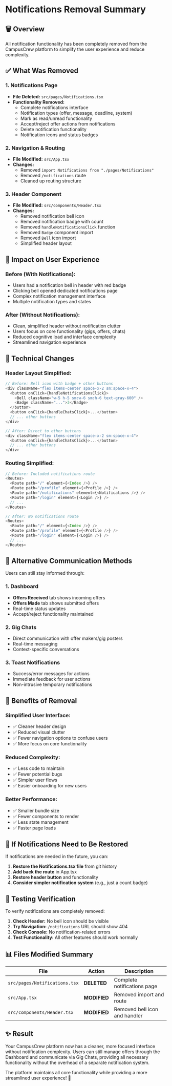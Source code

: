 # Notifications Removal Summary

## 🗑️ **Overview**
All notification functionality has been completely removed from the CampusCrew platform to simplify the user experience and reduce complexity.

## ✅ **What Was Removed**

### **1. Notifications Page**
- **File Deleted:** `src/pages/Notifications.tsx`
- **Functionality Removed:**
  - Complete notifications interface
  - Notification types (offer, message, deadline, system)
  - Mark as read/unread functionality
  - Accept/reject offer actions from notifications
  - Delete notification functionality
  - Notification icons and status badges

### **2. Navigation & Routing**
- **File Modified:** `src/App.tsx`
- **Changes:**
  - Removed `import Notifications from "./pages/Notifications"`
  - Removed `/notifications` route
  - Cleaned up routing structure

### **3. Header Component**
- **File Modified:** `src/components/Header.tsx`
- **Changes:**
  - Removed notification bell icon
  - Removed notification badge with count
  - Removed `handleNotificationsClick` function
  - Removed `Badge` component import
  - Removed `Bell` icon import
  - Simplified header layout

## 🎯 **Impact on User Experience**

### **Before (With Notifications):**
- Users had a notification bell in header with red badge
- Clicking bell opened dedicated notifications page
- Complex notification management interface
- Multiple notification types and states

### **After (Without Notifications):**
- Clean, simplified header without notification clutter
- Users focus on core functionality (gigs, offers, chats)
- Reduced cognitive load and interface complexity
- Streamlined navigation experience

## 🔧 **Technical Changes**

### **Header Layout Simplified:**
```typescript
// Before: Bell icon with badge + other buttons
<div className="flex items-center space-x-2 sm:space-x-4">
  <button onClick={handleNotificationsClick}>
    <Bell className="w-5 h-5 sm:w-6 sm:h-6 text-gray-600" />
    <Badge className="...">3</Badge>
  </button>
  <button onClick={handleChatsClick}>...</button>
  // ... other buttons
</div>

// After: Direct to other buttons
<div className="flex items-center space-x-2 sm:space-x-4">
  <button onClick={handleChatsClick}>...</button>
  // ... other buttons
</div>
```

### **Routing Simplified:**
```typescript
// Before: Included notifications route
<Routes>
  <Route path="/" element={<Index />} />
  <Route path="/profile" element={<Profile />} />
  <Route path="/notifications" element={<Notifications />} />
  <Route path="/login" element={<Login />} />
  // ...
</Routes>

// After: No notifications route
<Routes>
  <Route path="/" element={<Index />} />
  <Route path="/profile" element={<Profile />} />
  <Route path="/login" element={<Login />} />
  // ...
</Routes>
```

## 📱 **Alternative Communication Methods**

Users can still stay informed through:

### **1. Dashboard**
- **Offers Received** tab shows incoming offers
- **Offers Made** tab shows submitted offers
- Real-time status updates
- Accept/reject functionality maintained

### **2. Gig Chats**
- Direct communication with offer makers/gig posters
- Real-time messaging
- Context-specific conversations

### **3. Toast Notifications**
- Success/error messages for actions
- Immediate feedback for user actions
- Non-intrusive temporary notifications

## 🎉 **Benefits of Removal**

### **Simplified User Interface:**
- ✅ Cleaner header design
- ✅ Reduced visual clutter
- ✅ Fewer navigation options to confuse users
- ✅ More focus on core functionality

### **Reduced Complexity:**
- ✅ Less code to maintain
- ✅ Fewer potential bugs
- ✅ Simpler user flows
- ✅ Easier onboarding for new users

### **Better Performance:**
- ✅ Smaller bundle size
- ✅ Fewer components to render
- ✅ Less state management
- ✅ Faster page loads

## 🔄 **If Notifications Need to Be Restored**

If notifications are needed in the future, you can:

1. **Restore the Notifications.tsx file** from git history
2. **Add back the route** in App.tsx
3. **Restore header button** and functionality
4. **Consider simpler notification system** (e.g., just a count badge)

## 🧪 **Testing Verification**

To verify notifications are completely removed:

1. **Check Header:** No bell icon should be visible
2. **Try Navigation:** `/notifications` URL should show 404
3. **Check Console:** No notification-related errors
4. **Test Functionality:** All other features should work normally

## 📊 **Files Modified Summary**

| File | Action | Description |
|------|--------|-------------|
| `src/pages/Notifications.tsx` | **DELETED** | Complete notifications page |
| `src/App.tsx` | **MODIFIED** | Removed import and route |
| `src/components/Header.tsx` | **MODIFIED** | Removed bell icon and handler |

## ✨ **Result**

Your CampusCrew platform now has a cleaner, more focused interface without notification complexity. Users can still manage offers through the Dashboard and communicate via Gig Chats, providing all necessary functionality without the overhead of a separate notification system.

The platform maintains all core functionality while providing a more streamlined user experience! 🚀

